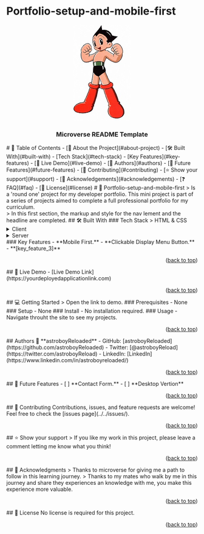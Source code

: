 # Portfolio-setup-and-mobile-first

<a name="readme-top"></a>

<div align="center">
  <img src="images/Astroboy.jpg" alt="logo" width="150"  height="auto" />
  <br/>
  <h3><b>Microverse README Template</b></h3>
</div>
<!-- TABLE OF CONTENTS -->
# 📗 Table of Contents
- [📖 About the Project](#about-project)
  - [🛠 Built With](#built-with)
    - [Tech Stack](#tech-stack)
    - [Key Features](#key-features)
  - [🚀 Live Demo](#live-demo)
- [👥 Authors](#authors)
- [🔭 Future Features](#future-features)
- [🤝 Contributing](#contributing)
- [⭐️ Show your support](#support)
- [🙏 Acknowledgements](#acknowledgements)
- [❓ FAQ](#faq)
- [📝 License](#license)
<!-- PROJECT DESCRIPTION -->
# 📖 Portfolio-setup-and-mobile-first <a name="about-project"></a>
> Is a 'round one' project for my developer portfolio. This mini project is part of a series of projects aimed to complete a full professional portfolio for my curriculum.<br>
> In this first section, the markup and style for the nav lement and the headline are completed.
## 🛠 Built With <a name="built-with"></a>
### Tech Stack <a name="tech-stack"></a>
> HTML & CSS
<details>
  <summary>Client</summary>
  <ul>
    <li><a href="https://https://html5.org//">HTML 5</a></li>
    <li><a href="https://www.w3.org/Style/CSS/Overview.en.html">CSS 3</a></li>
  </ul>
</details>
<details>
  <summary>Server</summary>
  <ul>
    <li><a href="https://www.netlify.com/">Netlify</a></li>
  </ul>
</details>
<!-- Features -->
### Key Features <a name="key-features"></a>
- **Mobile First.**
- **Clickable Display Menu Button.**
- **[key_feature_3]**
<p align="right">(<a href="#readme-top">back to top</a>)</p>
<!-- LIVE DEMO -->
## 🚀 Live Demo <a name="live-demo"></a>
- [Live Demo Link](https://yourdeployedapplicationlink.com)
<p align="right">(<a href="#readme-top">back to top</a>)</p>
<!-- GETTING STARTED -->
## 💻 Getting Started <a name="getting-started"></a>
> Open the link to demo.
### Prerequisites
- None
### Setup
- None
### Install
- No installation required.
### Usage
- Navigate throuht the site to see my projects.
<p align="right">(<a href="#readme-top">back to top</a>)</p>
<!-- AUTHORS -->
## Authors <a name="authors"></a>
👤 **astroboyReloaded**
- GitHub: [astroboyReloaded](https://github.com/astroboyReloaded)
- Twitter: [@astroboyReload](https://twitter.com/astroboyReload)
- LinkedIn: [LinkedIn](https://www.linkedin.com/in/astroboyreloaded/)
<p align="right">(<a href="#readme-top">back to top</a>)</p>
<!-- FUTURE FEATURES -->
## 🔭 Future Features <a name="future-features"></a>
- [ ] **Contact Form.**
- [ ] **Desktop Vertion**
<p align="right">(<a href="#readme-top">back to top</a>)</p>
<!-- CONTRIBUTING -->
## 🤝 Contributing <a name="contributing"></a>
Contributions, issues, and feature requests are welcome!
Feel free to check the [issues page](../../issues/).
<p align="right">(<a href="#readme-top">back to top</a>)</p>
<!-- SUPPORT -->
## ⭐️ Show your support <a name="support"></a>
> If you like my work in this project, please leave a comment letting me know what you think!
<p align="right">(<a href="#readme-top">back to top</a>)</p>
<!-- ACKNOWLEDGEMENTS -->
## 🙏 Acknowledgments <a name="acknowledgements"></a>
> Thanks to microverse for giving me a path to follow in this learning journey.
> Thanks to my mates who walk by me in this journey and share they experiences an knowledge with me, you make this experience more valuable.
<p align="right">(<a href="#readme-top">back to top</a>)</p>
<!-- LICENSE -->
## 📝 License <a name="license"></a>
No license is required for this project.
<p align="right">(<a href="#readme-top">back to top</a>)</p>
